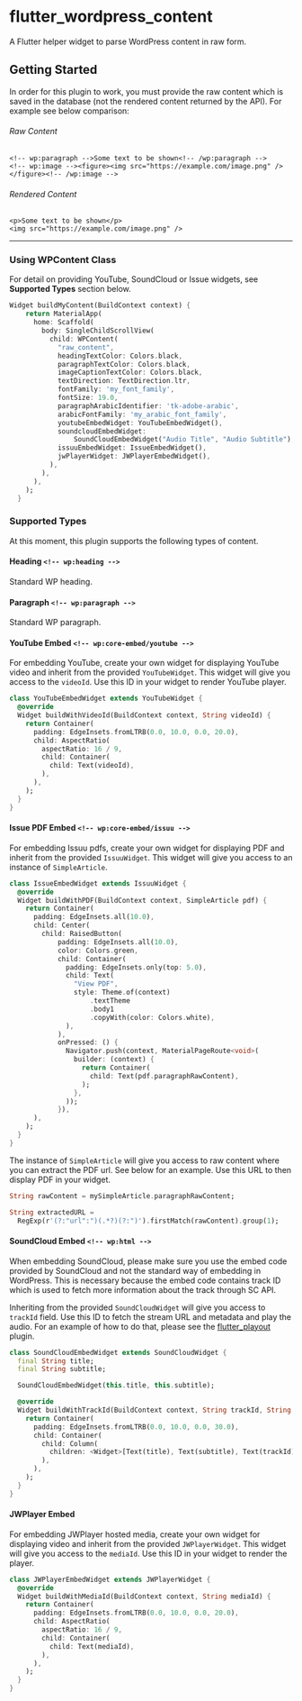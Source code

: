 # flutter_wordpress_content

A Flutter helper widget to parse WordPress content in raw form.

## Getting Started

In order for this plugin to work, you must provide the raw content which is saved
in the database (not the rendered content returned by the API). For example see below 
comparison:

###### Raw Content
```$xslt
<!-- wp:paragraph -->Some text to be shown<!-- /wp:paragraph -->
<!-- wp:image --><figure><img src="https://example.com/image.png" /></figure><!-- /wp:image -->
```
###### Rendered Content
```$xslt
<p>Some text to be shown</p>
<img src="https://example.com/image.png" />
```
---
### Using WPContent Class
For detail on providing YouTube, SoundCloud or Issue widgets, see __Supported Types__ section below.
```dart
Widget buildMyContent(BuildContext context) {
    return MaterialApp(
      home: Scaffold(
        body: SingleChildScrollView(
          child: WPContent(
            "raw_content",
            headingTextColor: Colors.black,
            paragraphTextColor: Colors.black,
            imageCaptionTextColor: Colors.black,
            textDirection: TextDirection.ltr,
            fontFamily: 'my_font_family',
            fontSize: 19.0,
            paragraphArabicIdentifier: 'tk-adobe-arabic',
            arabicFontFamily: 'my_arabic_font_family',
            youtubeEmbedWidget: YouTubeEmbedWidget(),
            soundcloudEmbedWidget:
                SoundCloudEmbedWidget("Audio Title", "Audio Subtitle"),
            issuuEmbedWidget: IssueEmbedWidget(),
            jwPlayerWidget: JWPlayerEmbedWidget(),
          ),
        ),
      ),
    );
  }
```
### Supported Types
At this moment, this plugin supports the following types of content.

#### Heading `<!-- wp:heading -->`
Standard WP heading.

#### Paragraph `<!-- wp:paragraph -->`
Standard WP paragraph.

#### YouTube Embed `<!-- wp:core-embed/youtube -->`
For embedding YouTube, create your own widget for displaying YouTube video and inherit
from the provided `YouTubeWidget`. This widget will give you access to the `videoId`. Use
this ID in your widget to render YouTube player.
```dart
class YouTubeEmbedWidget extends YouTubeWidget {
  @override
  Widget buildWithVideoId(BuildContext context, String videoId) {
    return Container(
      padding: EdgeInsets.fromLTRB(0.0, 10.0, 0.0, 20.0),
      child: AspectRatio(
        aspectRatio: 16 / 9,
        child: Container(
          child: Text(videoId),
        ),
      ),
    );
  }
}
```

#### Issue PDF Embed `<!-- wp:core-embed/issuu -->`
For embedding Issuu pdfs, create your own widget for displaying PDF and inherit
from the provided `IssuuWidget`. This widget will give you access to an instance of `SimpleArticle`.
```dart
class IssueEmbedWidget extends IssuuWidget {
  @override
  Widget buildWithPDF(BuildContext context, SimpleArticle pdf) {
    return Container(
      padding: EdgeInsets.all(10.0),
      child: Center(
        child: RaisedButton(
            padding: EdgeInsets.all(10.0),
            color: Colors.green,
            child: Container(
              padding: EdgeInsets.only(top: 5.0),
              child: Text(
                "View PDF",
                style: Theme.of(context)
                    .textTheme
                    .body1
                    .copyWith(color: Colors.white),
              ),
            ),
            onPressed: () {
              Navigator.push(context, MaterialPageRoute<void>(
                builder: (context) {
                  return Container(
                    child: Text(pdf.paragraphRawContent),
                  );
                },
              ));
            }),
      ),
    );
  }
}

```
The instance of `SimpleArticle` will give you access to raw content where you can extract
the PDF url. See below for an example. Use this URL to then display PDF in your widget.
```dart
String rawContent = mySimpleArticle.paragraphRawContent;

String extractedURL =
  RegExp(r'(?:"url":")(.*?)(?:")').firstMatch(rawContent).group(1);
```

#### SoundCloud Embed `<!-- wp:html -->`
When embedding SoundCloud, please make sure you use the embed code provided by
SoundCloud and not the standard way of embedding in WordPress. This is necessary
because the embed code contains track ID which is used to fetch more information
about the track through SC API.

Inheriting from the provided `SoundCloudWidget` will give you access to `trackId` field.
Use this ID to fetch the stream URL and metadata and play the audio. For an example of
how to do that, please see the [flutter_playout](https://pub.dev/packages/flutter_playout) plugin.
```dart
class SoundCloudEmbedWidget extends SoundCloudWidget {
  final String title;
  final String subtitle;

  SoundCloudEmbedWidget(this.title, this.subtitle);

  @override
  Widget buildWithTrackId(BuildContext context, String trackId, String embedCode) {
    return Container(
      padding: EdgeInsets.fromLTRB(0.0, 10.0, 0.0, 30.0),
      child: Container(
        child: Column(
          children: <Widget>[Text(title), Text(subtitle), Text(trackId)],
        ),
      ),
    );
  }
}
```

#### JWPlayer Embed
For embedding JWPlayer hosted media, create your own widget for displaying video and inherit
from the provided `JWPlayerWidget`. This widget will give you access to the `mediaId`. Use
this ID in your widget to render the player.
```dart
class JWPlayerEmbedWidget extends JWPlayerWidget {
  @override
  Widget buildWithMediaId(BuildContext context, String mediaId) {
    return Container(
      padding: EdgeInsets.fromLTRB(0.0, 10.0, 0.0, 20.0),
      child: AspectRatio(
        aspectRatio: 16 / 9,
        child: Container(
          child: Text(mediaId),
        ),
      ),
    );
  }
}
```